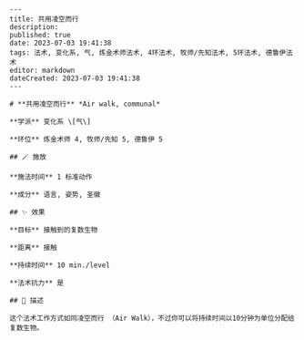 
    ---
    title: 共用凌空而行
    description: 
    published: true
    date: 2023-07-03 19:41:38
    tags: 法术, 变化系, 气, 炼金术师法术, 4环法术, 牧师/先知法术, 5环法术, 德鲁伊法术
    editor: markdown
    dateCreated: 2023-07-03 19:41:38
    ---

    # **共用凌空而行** *Air walk, communal*

    **学派** 变化系 \[气\] 

    **环位** 炼金术师 4, 牧师/先知 5, 德鲁伊 5

    ## 🪄 施放

    **施法时间** 1 标准动作

    **成分** 语言, 姿势, 圣徽

    ## ✨ 效果 

    **目标** 接触到的复数生物 

    **距离** 接触  

    **持续时间** 10 min./level 

    **法术抗力** 是

    ## 📖 描述

    这个法术工作方式如同凌空而行 （Air Walk），不过你可以将持续时间以10分钟为单位分配给复数生物。
    